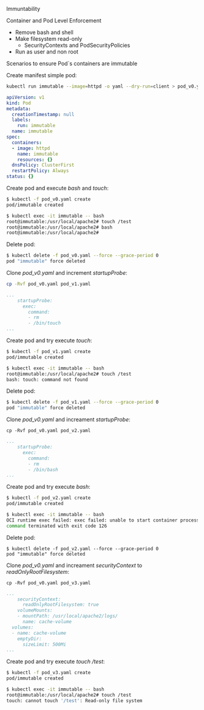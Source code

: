 Immuntability

Container and Pod Level Enforcement

- Remove bash and shell
- Make filesystem read-only
    - SecurityContexts and PodSecurityPolicies
- Run as user and non root

Scenarios to ensure Pod`s containers are immutable


Create manifest simple pod:
```bash
kubectl run immutable --image=httpd -o yaml --dry-run=client > pod_v0.yaml
```
```yaml
apiVersion: v1
kind: Pod
metadata:
  creationTimestamp: null
  labels:
    run: immutable
  name: immutable
spec:
  containers:
  - image: httpd
    name: immutable
    resources: {}
  dnsPolicy: ClusterFirst
  restartPolicy: Always
status: {}
```
Create pod and execute *bash* and *touch*:
```bash
$ kubectl -f pod_v0.yaml create
pod/immutable created

$ kubectl exec -it immutable -- bash
root@immutable:/usr/local/apache2# touch /test
root@immutable:/usr/local/apache2# bash 
root@immutable:/usr/local/apache2# 
```
Delete pod:
```bash
$ kubectl delete -f pod_v0.yaml --force --grace-period 0
pod "immutable" force deleted
```

Clone *pod_v0.yaml* and increment *startupProbe*:
```bash
cp -Rvf pod_v0.yaml pod_v1.yaml
```

```yaml
...
    startupProbe:
      exec:
        command:
        - rm
        - /bin/touch
...
```
Create pod and try execute *touch*:
```bash
$ kubectl -f pod_v1.yaml create
pod/immutable created

$ kubectl exec -it immutable -- bash
root@immutable:/usr/local/apache2# touch /test
bash: touch: command not found
```
Delete pod:
```bash
$ kubectl delete -f pod_v1.yaml --force --grace-period 0
pod "immutable" force deleted
```
Clone *pod_v0.yaml* and increament *startupProbe*:
```
cp -Rvf pod_v0.yaml pod_v2.yaml
```

```yaml
...
    startupProbe:
      exec:
        command:
        - rm
        - /bin/bash
...
```
Create pod and try execute *bash*:
```bash
$ kubectl -f pod_v2.yaml create
pod/immutable created

$ kubectl exec -it immutable -- bash
OCI runtime exec failed: exec failed: unable to start container process: exec: "bash": executable file not found in $PATH: unknown
command terminated with exit code 126
```
Delete pod:
```
$ kubectl delete -f pod_v2.yaml --force --grace-period 0
pod "immutable" force deleted
```

Clone *pod_v0.yaml* and increament *securityContext* to *readOnlyRootFilesystem*:
```
cp -Rvf pod_v0.yaml pod_v3.yaml
```
```yaml
...
    securityContext:
      readOnlyRootFilesystem: true
    volumeMounts:
    - mountPath: /usr/local/apache2/logs/
      name: cache-volume
  volumes:
  - name: cache-volume
    emptyDir:
      sizeLimit: 500Mi
...
```
Create pod and try execute *touch /test*:
```bash
$ kubectl -f pod_v3.yaml create
pod/immutable created

$ kubectl exec -it immutable -- bash
root@immutable:/usr/local/apache2# touch /test
touch: cannot touch '/test': Read-only file system
```